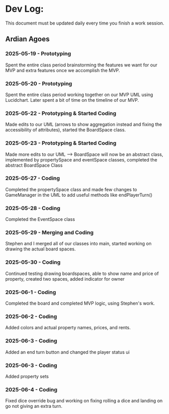 # Dev Log:

This document must be updated daily every time you finish a work session.

## Ardian Agoes 

### 2025-05-19 - Prototyping
Spent the entire class period brainstorming the features we want for our MVP and extra features once we accomplish the MVP. 

### 2025-05-20 - Prototyping
Spent the entire class period working together on our MVP UML using Lucidchart. Later spent a bit of time on the timeline of our MVP. 

### 2025-05-22 - Prototyping & Started Coding
Made edits to our UML (arrows to show aggregation instead and fixing the accessibility of attributes), started the BoardSpace class.

### 2025-05-23 - Prototyping & Started Coding
Made more edits to our UML --> BoardSpace will now be an abstract class, implemented by propertySpace and eventSpace classes, completed the abstract BoardSpace Class

### 2025-05-27 - Coding
Completed the propertySpace class and made few changes to GameManager in the UML to add useful methods like endPlayerTurn()

### 2025-05-28 - Coding
Completed the EventSpace class 

### 2025-05-29 - Merging and Coding
Stephen and I merged all of our classes into main, started working on drawing the actual board spaces.

### 2025-05-30 - Coding
Continued testing drawing boardspaces, able to show name and price of property, created two spaces, added indicator for owner

### 2025-06-1 - Coding
Completed the board and completed MVP logic, using Stephen's work.

### 2025-06-2 - Coding
Added colors and actual property names, prices, and rents. 

### 2025-06-3 - Coding
Added an end turn button and changed the player status ui

### 2025-06-3 - Coding
Added property sets

### 2025-06-4 - Coding
Fixed dice override bug and working on fixing rolling a dice and landing on go not giving an extra turn.
